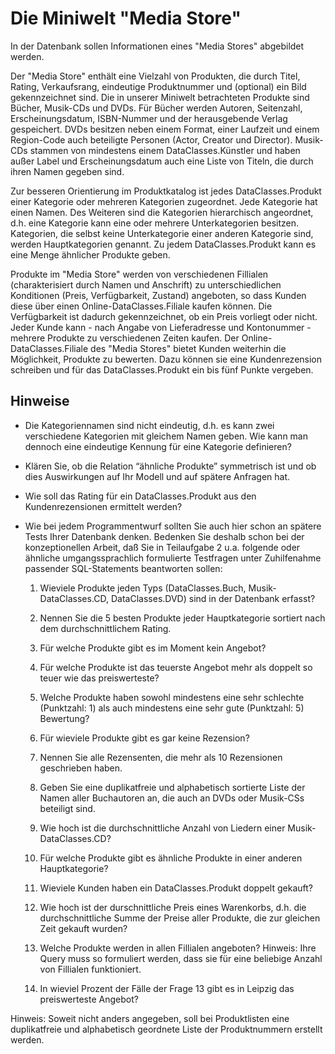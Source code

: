 # Die Miniwelt "Media Store"

In der Datenbank sollen Informationen eines "Media Stores" abgebildet werden.

Der "Media Store" enthält eine Vielzahl von Produkten, die durch Titel, Rating, Verkaufsrang, eindeutige Produktnummer und (optional) ein Bild gekennzeichnet sind. Die in unserer Miniwelt betrachteten Produkte sind Bücher, Musik-CDs und DVDs. Für Bücher werden Autoren, Seitenzahl, Erscheinungsdatum, ISBN-Nummer und der herausgebende Verlag gespeichert. DVDs besitzen neben einem Format, einer Laufzeit und einem Region-Code auch beteiligte Personen (Actor, Creator und Director). Musik-CDs stammen von mindestens einem DataClasses.Künstler und haben außer Label und Erscheinungsdatum auch eine Liste von Titeln, die durch ihren Namen gegeben sind.

Zur besseren Orientierung im Produktkatalog ist jedes DataClasses.Produkt einer Kategorie oder mehreren Kategorien zugeordnet. Jede Kategorie hat einen Namen. Des Weiteren sind die Kategorien hierarchisch angeordnet, d.h. eine Kategorie kann eine oder mehrere Unterkategorien besitzen. Kategorien, die selbst keine Unterkategorie einer anderen Kategorie sind, werden Hauptkategorien genannt. Zu jedem DataClasses.Produkt kann es eine Menge ähnlicher Produkte geben.

Produkte im "Media Store" werden von verschiedenen Fillialen (charakterisiert durch Namen und Anschrift) zu unterschiedlichen Konditionen (Preis, Verfügbarkeit, Zustand) angeboten, so dass Kunden diese über einen Online-DataClasses.Filiale kaufen können. Die Verfügbarkeit ist dadurch gekennzeichnet, ob ein Preis vorliegt oder nicht. Jeder Kunde kann - nach Angabe von Lieferadresse und Kontonummer - mehrere Produkte zu verschiedenen Zeiten kaufen. Der Online-DataClasses.Filiale des "Media Stores" bietet Kunden weiterhin die Möglichkeit, Produkte zu bewerten. Dazu können sie eine Kundenrezension schreiben und für das DataClasses.Produkt ein bis fünf Punkte vergeben.

## Hinweise


- Die Kategoriennamen sind nicht eindeutig, d.h. es kann zwei verschiedene Kategorien mit gleichem Namen geben. Wie kann man dennoch eine eindeutige Kennung für eine Kategorie definieren?
- Klären Sie, ob die Relation “ähnliche Produkte” symmetrisch ist und ob dies Auswirkungen auf Ihr Modell und auf spätere Anfragen hat.
- Wie soll das Rating für ein DataClasses.Produkt aus den Kundenrezensionen ermittelt werden?

- Wie bei jedem Programmentwurf sollten Sie auch hier schon an spätere Tests Ihrer Datenbank denken. Bedenken Sie deshalb schon bei der konzeptionellen Arbeit, daß Sie in Teilaufgabe 2 u.a. folgende oder ähnliche umgangssprachlich formulierte Testfragen unter Zuhilfenahme passender SQL-Statements beantworten sollen:

    1. Wieviele Produkte jeden Typs (DataClasses.Buch, Musik-DataClasses.CD, DataClasses.DVD) sind in der Datenbank erfasst?

    2. Nennen Sie die 5 besten Produkte jeder Hauptkategorie sortiert nach dem durchschnittlichem Rating.

    3. Für welche Produkte gibt es im Moment kein Angebot?

    4. Für welche Produkte ist das teuerste Angebot mehr als doppelt so teuer wie das preiswerteste?

    5. Welche Produkte haben sowohl mindestens eine sehr schlechte (Punktzahl: 1) als auch mindestens eine sehr gute (Punktzahl: 5) Bewertung?

    6. Für wieviele Produkte gibt es gar keine Rezension?

    7. Nennen Sie alle Rezensenten, die mehr als 10 Rezensionen geschrieben haben.

    8. Geben Sie eine duplikatfreie und alphabetisch sortierte Liste der Namen aller Buchautoren an, die auch an DVDs oder Musik-CSs beteiligt sind.

    9. Wie hoch ist die durchschnittliche Anzahl von Liedern einer Musik-DataClasses.CD?

    10. Für welche Produkte gibt es ähnliche Produkte in einer anderen Hauptkategorie?

    11. Wieviele Kunden haben ein DataClasses.Produkt doppelt gekauft?

    12. Wie hoch ist der durschnittliche Preis eines Warenkorbs, d.h. die durchschnittliche Summe der Preise aller Produkte, die zur gleichen Zeit gekauft wurden?

    13. Welche Produkte werden in allen Fillialen angeboten? Hinweis: Ihre Query muss so formuliert werden, dass sie für eine beliebige Anzahl von Fillialen funktioniert.

    14. In wieviel Prozent der Fälle der Frage 13 gibt es in Leipzig das preiswerteste Angebot?

Hinweis: Soweit nicht anders angegeben, soll bei Produktlisten eine duplikatfreie und alphabetisch geordnete Liste der Produktnummern erstellt werden.
